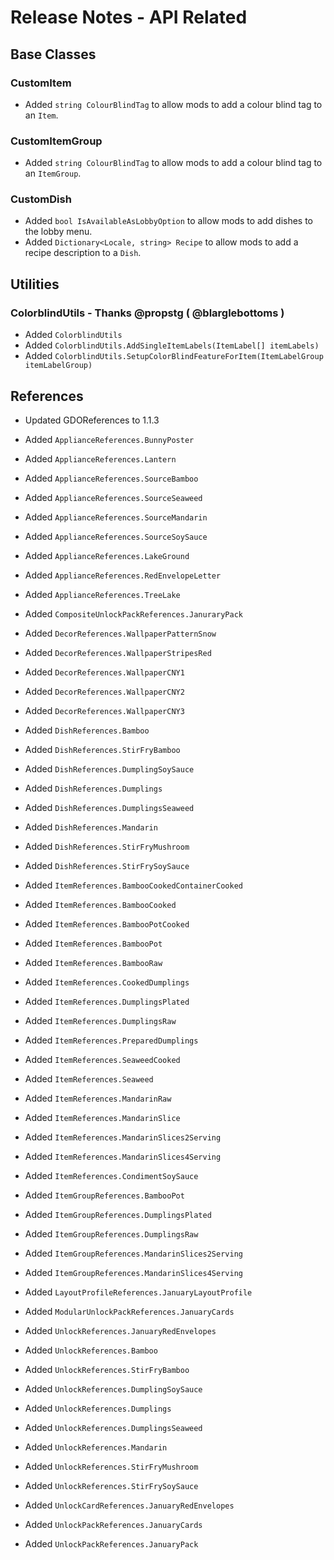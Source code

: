 ﻿# Release Notes - API Related

## Base Classes

### CustomItem

- Added `string ColourBlindTag` to allow mods to add a colour blind tag to an `Item`.

### CustomItemGroup

- Added `string ColourBlindTag` to allow mods to add a colour blind tag to an `ItemGroup`.

### CustomDish

- Added `bool IsAvailableAsLobbyOption` to allow mods to add dishes to the lobby menu.
- Added `Dictionary<Locale, string> Recipe` to allow mods to add a recipe description to a `Dish`.

## Utilities

### ColorblindUtils - Thanks @propstg ( @blarglebottoms )

- Added `ColorblindUtils`
- Added `ColorblindUtils.AddSingleItemLabels(ItemLabel[] itemLabels)`
- Added `ColorblindUtils.SetupColorBlindFeatureForItem(ItemLabelGroup itemLabelGroup)`

## References

- Updated GDOReferences to 1.1.3

- Added `ApplianceReferences.BunnyPoster`
- Added `ApplianceReferences.Lantern`
- Added `ApplianceReferences.SourceBamboo`
- Added `ApplianceReferences.SourceSeaweed`
- Added `ApplianceReferences.SourceMandarin`
- Added `ApplianceReferences.SourceSoySauce`
- Added `ApplianceReferences.LakeGround`
- Added `ApplianceReferences.RedEnvelopeLetter`
- Added `ApplianceReferences.TreeLake`

- Added `CompositeUnlockPackReferences.JanuraryPack`

- Added `DecorReferences.WallpaperPatternSnow`
- Added `DecorReferences.WallpaperStripesRed`
- Added `DecorReferences.WallpaperCNY1`
- Added `DecorReferences.WallpaperCNY2`
- Added `DecorReferences.WallpaperCNY3`

- Added `DishReferences.Bamboo`
- Added `DishReferences.StirFryBamboo`
- Added `DishReferences.DumplingSoySauce`
- Added `DishReferences.Dumplings`
- Added `DishReferences.DumplingsSeaweed`
- Added `DishReferences.Mandarin`
- Added `DishReferences.StirFryMushroom`
- Added `DishReferences.StirFrySoySauce`

- Added `ItemReferences.BambooCookedContainerCooked`
- Added `ItemReferences.BambooCooked`
- Added `ItemReferences.BambooPotCooked`
- Added `ItemReferences.BambooPot`
- Added `ItemReferences.BambooRaw`
- Added `ItemReferences.CookedDumplings`
- Added `ItemReferences.DumplingsPlated`
- Added `ItemReferences.DumplingsRaw`
- Added `ItemReferences.PreparedDumplings`
- Added `ItemReferences.SeaweedCooked`
- Added `ItemReferences.Seaweed`
- Added `ItemReferences.MandarinRaw`
- Added `ItemReferences.MandarinSlice`
- Added `ItemReferences.MandarinSlices2Serving`
- Added `ItemReferences.MandarinSlices4Serving`
- Added `ItemReferences.CondimentSoySauce`

- Added `ItemGroupReferences.BambooPot`
- Added `ItemGroupReferences.DumplingsPlated`
- Added `ItemGroupReferences.DumplingsRaw`
- Added `ItemGroupReferences.MandarinSlices2Serving`
- Added `ItemGroupReferences.MandarinSlices4Serving`

- Added `LayoutProfileReferences.JanuaryLayoutProfile`

- Added `ModularUnlockPackReferences.JanuaryCards`

- Added `UnlockReferences.JanuaryRedEnvelopes`
- Added `UnlockReferences.Bamboo`
- Added `UnlockReferences.StirFryBamboo`
- Added `UnlockReferences.DumplingSoySauce`
- Added `UnlockReferences.Dumplings`
- Added `UnlockReferences.DumplingsSeaweed`
- Added `UnlockReferences.Mandarin`
- Added `UnlockReferences.StirFryMushroom`
- Added `UnlockReferences.StirFrySoySauce`

- Added `UnlockCardReferences.JanuaryRedEnvelopes`

- Added `UnlockPackReferences.JanuaryCards`
- Added `UnlockPackReferences.JanuaryPack`